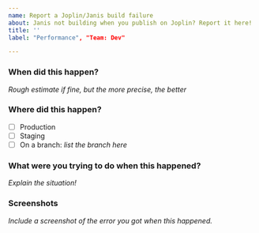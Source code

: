 ```yaml
---
name: Report a Joplin/Janis build failure
about: Janis not building when you publish on Joplin? Report it here!
title: ''
label: "Performance", "Team: Dev"

---
```

### When did this happen?
*Rough estimate if fine, but the more precise, the better*

### Where did this happen?
- [ ] Production
- [ ] Staging
- [ ] On a branch: *list the branch here*

### What were you trying to do when this happened?
*Explain the situation!*

### Screenshots
*Include a screenshot of the error you got when this happened.*
